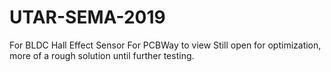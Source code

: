 # UTAR-SEMA-2019
For BLDC Hall Effect Sensor
For PCBWay to view
Still open for optimization, more of a rough solution until further testing.

